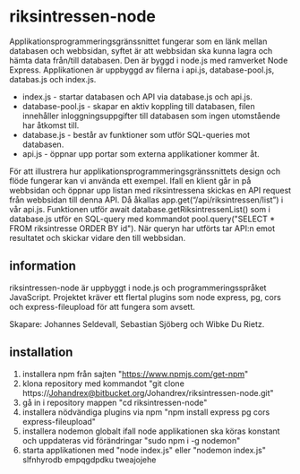 # riksintressen-node

Applikationsprogrammeringsgränssnittet fungerar som en länk mellan databasen och webbsidan, syftet är att webbsidan ska kunna lagra och hämta data från/till databasen. Den är byggd i node.js med ramverket Node Express. Applikationen är uppbyggd av filerna i api.js, database-pool.js, databas.js och index.js. 

* index.js - startar databasen och API via database.js och api.js. 
* database-pool.js - skapar en aktiv koppling till databasen, filen innehåller inloggningsuppgifter till databasen som ingen utomstående har åtkomst till. 
* database.js - består av funktioner som utför SQL-queries mot databasen. 
* api.js - öppnar upp portar som externa applikationer kommer åt. 

För att illustrera hur applikationsprogrammeringsgränssnittets design och flöde fungerar kan vi använda ett exempel. Ifall en klient går in på webbsidan och öppnar upp listan med riksintressena skickas en API request från webbsidan till denna API. Då åkallas app.get(“/api/riksintressen/list”) i vår api.js. Funktionen utför await database.getRiksintressenList() som i database.js utför en SQL-query med kommandot pool.query("SELECT * FROM riksintresse ORDER BY id"). När queryn har utförts tar API:n emot resultatet och skickar vidare den till webbsidan. 

## information

riksintressen-node är uppbyggt i node.js och programmeringsspråket JavaScript. Projektet kräver ett flertal plugins som node express, pg, cors och express-fileupload för att fungera som avsett.

Skapare: Johannes Seldevall, Sebastian Sjöberg och Wibke Du Rietz.

## installation

1. installera npm från sajten "https://www.npmjs.com/get-npm"
2. klona repository med kommandot "git clone https://Johandrex@bitbucket.org/Johandrex/riksintressen-node.git"
3. gå in i repository mappen "cd riksintressen-node"
4. installera nödvändiga plugins via npm "npm install express pg cors express-fileupload"
5. installera nodemon globalt ifall node applikationen ska köras konstant och uppdateras vid förändringar "sudo npm i -g nodemon"
6. starta applikationen med "node index.js" eller "nodemon index.js"
slfnhyrodb empqgdpdku tweajojehe
